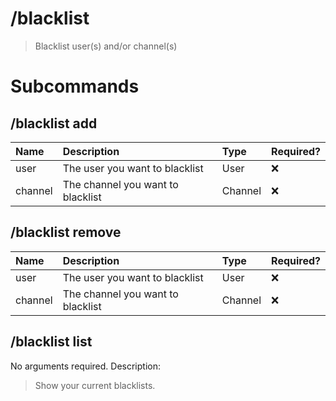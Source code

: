 # /blacklist
> Blacklist user(s) and/or channel(s) 

# Subcommands

## /blacklist add 

| Name | Description | Type | Required? | 
| :-- | :-- | :-- | :-- | 
| user | The user you want to blacklist | User | ❌ | 
| channel | The channel you want to blacklist | Channel | ❌ | 
## /blacklist remove 

| Name | Description | Type | Required? | 
| :-- | :-- | :-- | :-- | 
| user | The user you want to blacklist | User | ❌ | 
| channel | The channel you want to blacklist | Channel | ❌ | 
## /blacklist list 

No arguments required. Description: 
> Show your current blacklists. 


